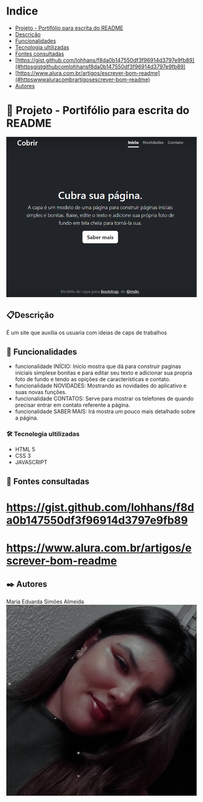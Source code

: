 # Indice

* [Projeto - Portifólio para escrita do README](#projeto---portif%C3%B3lio-para-escrita-do-readme)  
* [Descrição](#descri%C3%A7%C3%A3o)  
* [Funcionalidades](#funcionalidades)  
* [Tecnologia ultilizadas](#tecnologia-ultilizadas)   
* [Fontes consultadas](#fontes-consultadas)   
* [https://gist.github.com/lohhans/f8da0b147550df3f96914d3797e9fb89](#httpsgistgithubcomlohhansf8da0b147550df3f96914d3797e9fb89)  
* [https://www.alura.com.br/artigos/escrever-bom-readme](#httpswwwaluracombrartigosescrever-bom-readme)    
* [Autores](#autores)  

# 🚀 Projeto - Portifólio para escrita do README
![imagem](img/capa.png)

## 📋Descrição 
   É um site que auxilia os usuaria com ideias de caps de trabalhos

## 🔧 Funcionalidades
* funcionalidade INÍCIO:
Início mostra que dá para construir paginas iniciais simplese bonitas e para editar seu texto e adicionar sua propria foto de fundo e tendo as opições de características e contato.
* funcionalidade NOVIDADES:
Mostrando as novidades do aplicativo e suas novas funções.
* funcionalidade CONTATOS:
Serve para mostrar os telefones de quando precisar entrar em contato referente a página.
* funcionalidade SABER MAIS:
Irá mostra um pouco mais detalhado sobre a página.

### 🛠️ Tecnologia ultilizadas 
* HTML 5
* CSS  3
* JAVASCRIPT

## 📄 Fontes consultadas 

# https://gist.github.com/lohhans/f8da0b147550df3f96914d3797e9fb89

# https://www.alura.com.br/artigos/escrever-bom-readme


## ✒️ Autores
Maria Eduarda Simões Almeida 
![imagem](img/autora.jpeg)

